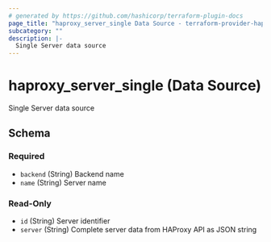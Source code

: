 ```yaml
---
# generated by https://github.com/hashicorp/terraform-plugin-docs
page_title: "haproxy_server_single Data Source - terraform-provider-haproxy"
subcategory: ""
description: |-
  Single Server data source
---
```


# haproxy_server_single (Data Source)

Single Server data source



<!-- schema generated by tfplugindocs -->
## Schema

### Required

- `backend` (String) Backend name
- `name` (String) Server name

### Read-Only

- `id` (String) Server identifier
- `server` (String) Complete server data from HAProxy API as JSON string
